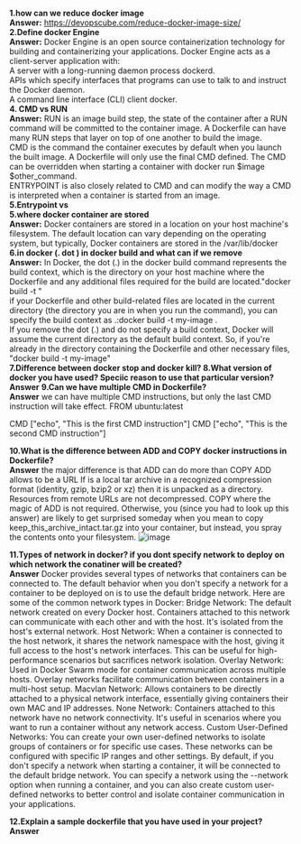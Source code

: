 **1.how can we reduce docker image**   
**Answer:**    https://devopscube.com/reduce-docker-image-size/   
**2.Define docker Engine**   
**Answer:**  Docker Engine is an open source containerization technology for building and containerizing your applications. Docker Engine acts as a client-server application with:    
A server with a long-running daemon process dockerd.   
APIs which specify interfaces that programs can use to talk to and instruct the Docker daemon.   
A command line interface (CLI) client docker.   
**4. CMD vs RUN**  
**Answer:**  RUN is an image build step, the state of the container after a RUN command will be committed to the container image. A Dockerfile can have many RUN steps that layer on top of one another to build the image.   
CMD is the command the container executes by default when you launch the built image. A Dockerfile will only use the final CMD defined. The CMD can be overridden when starting a container with docker run $image $other_command.   
ENTRYPOINT is also closely related to CMD and can modify the way a CMD is interpreted when a container is started from an image.   
**5.Entrypoint vs    
5.where docker container are stored**  
**Answer:**  Docker containers are stored in a location on your host machine's filesystem. The default location can vary depending on the operating system, but typically, Docker containers are stored in the /var/lib/docker     
**6.in docker (. dot ) in docker build and what can if we remove  
Answer:** In Docker, the dot (.) in the docker build command represents the build context, which is the directory on your host machine where the Dockerfile and any additional files required for the build are located."docker build -t <image-name> <build-context>"   
 if your Dockerfile and other build-related files are located in the current directory (the directory you are in when you run the command), you can specify the build context as .:docker build -t my-image .   
 If you remove the dot (.) and do not specify a build context, Docker will assume the current directory as the default build context. So, if you're already in the directory containing the Dockerfile and other necessary files, "docker build -t my-image"   
**7.Difference between docker stop and docker kill? 8.What version of docker you have used? Speciic reason to use that particular version?  
Answer**
**9.Can we have multiple CMD in Dockerfile?  
Answer** we can have multiple CMD instructions, but only the last CMD instruction will take effect. 
FROM ubuntu:latest

CMD ["echo", "This is the first CMD instruction"]
CMD ["echo", "This is the second CMD instruction"]

**10.What is the difference between ADD and COPY docker instructions in Dockerfile?  
Answer** the major difference is that ADD can do more than COPY 
ADD allows <src> to be a URL 
If is a local tar archive in a recognized compression format (identity, gzip, bzip2 or xz) then it is unpacked as a directory. Resources from remote URLs are not decompressed. 
COPY where the magic of ADD is not required. Otherwise, you (since you had to look up this answer) are likely to get surprised someday when you mean to copy keep_this_archive_intact.tar.gz into your container, but instead, you spray the contents onto your filesystem. 
![image](https://github.com/kln12/Interview_questions/assets/58560303/6e6f5a1e-a7e7-4516-b1c2-17643f5d800a)

**11.Types of network in docker? if you dont specify network to deploy on which network the conatiner will be created?  
Answer** Docker provides several types of networks that containers can be connected to. The default behavior when you don't specify a network for a container to be deployed on is to use the default bridge network. 
Here are some of the common network types in Docker: 
Bridge Network: The default network created on every Docker host. Containers attached to this network can communicate with each other and with the host. It's isolated from the host's external network. 
Host Network: When a container is connected to the host network, it shares the network namespace with the host, giving it full access to the host's network interfaces. This can be useful for high-performance scenarios but sacrifices network isolation. 
Overlay Network: Used in Docker Swarm mode for container communication across multiple hosts. Overlay networks facilitate communication between containers in a multi-host setup. 
Macvlan Network: Allows containers to be directly attached to a physical network interface, essentially giving containers their own MAC and IP addresses. 
None Network: Containers attached to this network have no network connectivity. It's useful in scenarios where you want to run a container without any network access. 
Custom User-Defined Networks: You can create your own user-defined networks to isolate groups of containers or for specific use cases. These networks can be configured with specific IP ranges and other settings. 
By default, if you don't specify a network when starting a container, it will be connected to the default bridge network. You can specify a network using the --network option when running a container, and you can also create custom user-defined networks to better control and isolate container communication in your applications. 

**12.Explain a sample dockerfile that you have used in your project?  
Answer**
